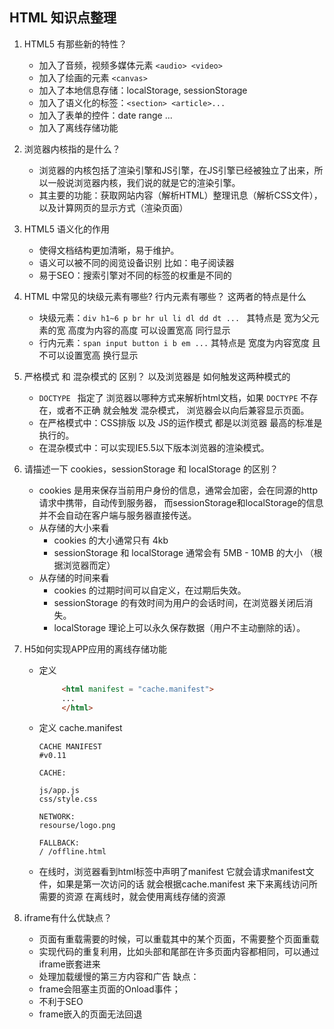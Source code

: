 HTML 知识点整理
-- 
1. HTML5 有那些新的特性？   
    * 加入了音频，视频多媒体元素 `<audio> <video>`
    * 加入了绘画的元素 `<canvas>`
    * 加入了本地信息存储：localStorage, sessionStorage
    * 加入了语义化的标签：`<section> <article>...` 
    * 加入了表单的控件：date range ... 
    * 加入了离线存储功能 
2. 浏览器内核指的是什么？  
    * 浏览器的内核包括了渲染引擎和JS引擎，在JS引擎已经被独立了出来，所以一般说浏览器内核，我们说的就是它的渲染引擎。  
    * 其主要的功能：获取网站内容（解析HTML）整理讯息（解析CSS文件），以及计算网页的显示方式（渲染页面）
3. HTML5 语义化的作用 
    * 使得文档结构更加清晰，易于维护。
    * 语义可以被不同的阅览设备识别 比如：电子阅读器
    * 易于SEO：搜索引擎对不同的标签的权重是不同的
4. HTML 中常见的块级元素有哪些? 行内元素有哪些？ 这两者的特点是什么
    * 块级元素：`div h1~6 p br hr ul li dl dd dt ... ` 其特点是 宽为父元素的宽 高度为内容的高度 可以设置宽高 同行显示
    * 行内元素：`span input button i b em ...` 其特点是 宽度为内容宽度 且不可以设置宽高 换行显示
5. 严格模式 和 混杂模式的 区别？ 以及浏览器是 如何触发这两种模式的   
    * `DOCTYPE ` 指定了 浏览器以哪种方式来解析html文档，如果 `DOCTYPE` 不存在，或者不正确 就会触发 混杂模式，
    浏览器会以向后兼容显示页面。
    * 在严格模式中：CSS排版 以及 JS的运作模式 都是以浏览器 最高的标准是执行的。
    * 在混杂模式中：可以实现IE5.5以下版本浏览器的渲染模式。  
6. 请描述一下 cookies，sessionStorage 和 localStorage 的区别？
    * cookies 是用来保存当前用户身份的信息，通常会加密，会在同源的http请求中携带，自动传到服务器，
    而sessionStorage和localStorage的信息并不会自动在客户端与服务器直接传送。 
    * 从存储的大小来看 
        * cookies 的大小通常只有 4kb 
        * sessionStorage 和 localStorage 通常会有 5MB - 10MB 的大小 （根据浏览器而定）
    * 从存储的时间来看 
        * cookies 的过期时间可以自定义，在过期后失效。
        * sessionStorage 的有效时间为用户的会话时间，在浏览器关闭后消失。
        * localStorage 理论上可以永久保存数据（用户不主动删除的话）。
 7. H5如何实现APP应用的离线存储功能  
    * 定义  
       ```html <!DOCTYPE HTML>
            <html manifest = "cache.manifest">
            ...
            </html>
         ```  
    * 定义 cache.manifest
        ```
        CACHE MANIFEST
        #v0.11
        
        CACHE:
        
        js/app.js
        css/style.css
        
        NETWORK:
        resourse/logo.png
        
        FALLBACK:
        / /offline.html
        ```
    * 在线时，浏览器看到html标签中声明了manifest 它就会请求manifest文件，如果是第一次访问的话
    就会根据cache.manifest 来下来离线访问所需要的资源 
    在离线时，就会使用离线存储的资源 
    
8. iframe有什么优缺点？
    * 页面有重载需要的时候，可以重载其中的某个页面，不需要整个页面重载
    * 实现代码的重复利用，比如头部和尾部在许多页面内容都相同，可以通过iframe嵌套进来
    * 处理加载缓慢的第三方内容和广告
    缺点：
    * frame会阻塞主页面的Onload事件；
    * 不利于SEO
    * frame嵌入的页面无法回退